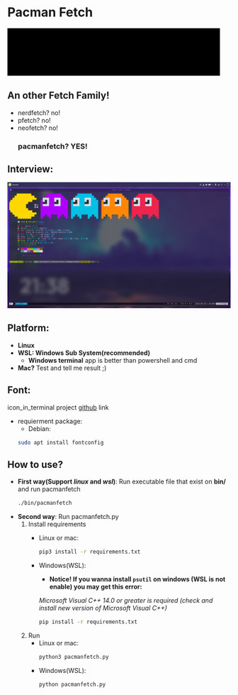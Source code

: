 # Pacman Fetch
<img src="index.gif">

## An other Fetch Family!

- nerdfetch? no!
- pfetch? no!
- neofetch? no!
    ### **pacmanfetch?** YES!

## Interview:
![image](https://github.com/mehrdad-mixtape/Pacman_Fetch/blob/master/index.png)

## Platform:
- **Linux**
- **WSL: Windows Sub System(recommended)**
	- **Windows terminal** app is better than powershell and cmd
- **Mac?** Test and tell me result ;)

## Font:
icon_in_terminal project [github](https://github.com/sebastiencs/icons-in-terminal) link
- requierment package:
	- Debian:
	```bash
	sudo apt install fontconfig
	```

## How to use?
- **First way(Support *linux* and *wsl*)**: Run executable file that exist on **bin/** and run pacmanfetch
    ```bash
    ./bin/pacmanfetch
    ```
- **Second way**: Run pacmanfetch.py
    1. Install requirements
        - Linux or mac:
            ```bash
            pip3 install -r requirements.txt
            ```
        - Windows(WSL):
            - **Notice! If you wanna install `psutil` on windows (WSL is not enable) you may get this error:**
            
            *Microsoft Visual C++ 14.0 or greater is required (check and install new version of Microsoft Visual C++)*
            ```bash
            pip install -r requirements.txt
            ```
    2. Run
        - Linux or mac:
            ```bash
            python3 pacmanfetch.py
            ```
        - Windows(WSL):
            ```bash
            python pacmanfetch.py
            ```

